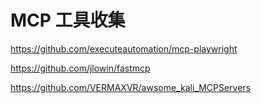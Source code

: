 # MCP 工具收集

<https://github.com/executeautomation/mcp-playwright>

<https://github.com/jlowin/fastmcp>

<https://github.com/VERMAXVR/awsome_kali_MCPServers>
